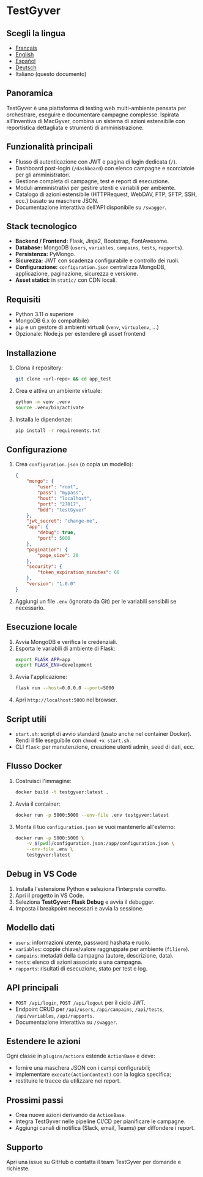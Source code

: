 # TestGyver

## Scegli la lingua
- [Français](README.md)
- [English](README.en.md)
- [Español](README.es.md)
- [Deutsch](README.de.md)
- Italiano (questo documento)

## Panoramica
TestGyver è una piattaforma di testing web multi-ambiente pensata per orchestrare, eseguire e documentare campagne complesse. Ispirata all'inventiva di MacGyver, combina un sistema di azioni estensibile con reportistica dettagliata e strumenti di amministrazione.

## Funzionalità principali
- Flusso di autenticazione con JWT e pagina di login dedicata (`/`).
- Dashboard post-login (`/dashboard`) con elenco campagne e scorciatoie per gli amministratori.
- Gestione completa di campagne, test e report di esecuzione.
- Moduli amministrativi per gestire utenti e variabili per ambiente.
- Catalogo di azioni estensibile (HTTPRequest, WebDAV, FTP, SFTP, SSH, ecc.) basato su maschere JSON.
- Documentazione interattiva dell'API disponibile su `/swagger`.

## Stack tecnologico
- **Backend / Frontend:** Flask, Jinja2, Bootstrap, FontAwesome.
- **Database:** MongoDB (`users`, `variables`, `campains`, `tests`, `rapports`).
- **Persistenza:** PyMongo.
- **Sicurezza:** JWT con scadenza configurabile e controllo dei ruoli.
- **Configurazione:** `configuration.json` centralizza MongoDB, applicazione, paginazione, sicurezza e versione.
- **Asset statici:** in `static/` con CDN locali.

## Requisiti
- Python 3.11 o superiore
- MongoDB 6.x (o compatibile)
- `pip` e un gestore di ambienti virtuali (`venv`, `virtualenv`, ...)
- Opzionale: Node.js per estendere gli asset frontend

## Installazione
1. Clona il repository:
   ```bash
   git clone <url-repo> && cd app_test
   ```
2. Crea e attiva un ambiente virtuale:
   ```bash
   python -m venv .venv
   source .venv/bin/activate
   ```
3. Installa le dipendenze:
   ```bash
   pip install -r requirements.txt
   ```

## Configurazione
1. Crea `configuration.json` (o copia un modello):
   ```json
   {
       "mongo": {
           "user": "root",
           "pass": "mypass",
           "host": "localhost",
           "port": "27017",
           "bdd": "testGyver"
       },
       "jwt_secret": "change-me",
       "app": {
           "debug": true,
           "port": 5000
       },
       "pagination": {
           "page_size": 20
       },
       "security": {
           "token_expiration_minutes": 60
       },
       "version": "1.0.0"
   }
   ```
2. Aggiungi un file `.env` (ignorato da Git) per le variabili sensibili se necessario.

## Esecuzione locale
1. Avvia MongoDB e verifica le credenziali.
2. Esporta le variabili di ambiente di Flask:
   ```bash
   export FLASK_APP=app
   export FLASK_ENV=development
   ```
3. Avvia l'applicazione:
   ```bash
   flask run --host=0.0.0.0 --port=5000
   ```
4. Apri `http://localhost:5000` nel browser.

## Script utili
- `start.sh`: script di avvio standard (usato anche nel container Docker). Rendi il file eseguibile con `chmod +x start.sh`.
- CLI `flask`: per manutenzione, creazione utenti admin, seed di dati, ecc.

## Flusso Docker
1. Costruisci l'immagine:
   ```bash
   docker build -t testgyver:latest .
   ```
2. Avvia il container:
   ```bash
   docker run -p 5000:5000 --env-file .env testgyver:latest
   ```
3. Monta il tuo `configuration.json` se vuoi mantenerlo all'esterno:
   ```bash
   docker run -p 5000:5000 \
       -v $(pwd)/configuration.json:/app/configuration.json \
       --env-file .env \
       testgyver:latest
   ```

## Debug in VS Code
1. Installa l'estensione Python e seleziona l'interprete corretto.
2. Apri il progetto in VS Code.
3. Seleziona **TestGyver: Flask Debug** e avvia il debugger.
4. Imposta i breakpoint necessari e avvia la sessione.

## Modello dati
- `users`: informazioni utente, password hashata e ruolo.
- `variables`: coppie chiave/valore raggruppate per ambiente (`filiere`).
- `campains`: metadati della campagna (autore, descrizione, data).
- `tests`: elenco di azioni associato a una campagna.
- `rapports`: risultati di esecuzione, stato per test e log.

## API principali
- `POST /api/login`, `POST /api/logout` per il ciclo JWT.
- Endpoint CRUD per `/api/users`, `/api/campains`, `/api/tests`, `/api/variables`, `/api/rapports`.
- Documentazione interattiva su `/swagger`.

## Estendere le azioni
Ogni classe in `plugins/actions` estende `ActionBase` e deve:
- fornire una maschera JSON con i campi configurabili;
- implementare `execute(ActionContext)` con la logica specifica;
- restituire le tracce da utilizzare nei report.

## Prossimi passi
- Crea nuove azioni derivando da `ActionBase`.
- Integra TestGyver nelle pipeline CI/CD per pianificare le campagne.
- Aggiungi canali di notifica (Slack, email, Teams) per diffondere i report.

## Supporto
Apri una issue su GitHub o contatta il team TestGyver per domande e richieste.
